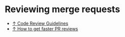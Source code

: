 # Reviewing merge requests

- [↑ Code Review Guidelines](https://docs.gitlab.com/ee/development/code_review.html#best-practices)
- [↑ How to get faster PR reviews](https://github.com/kubernetes/kubernetes/blob/release-1.5/docs/devel/faster_reviews.md)

